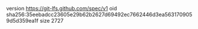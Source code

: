 version https://git-lfs.github.com/spec/v1
oid sha256:35eebadcc23605e29b62b2627d69492ec7662446d3ea5631709059d5d359ea1f
size 2727
